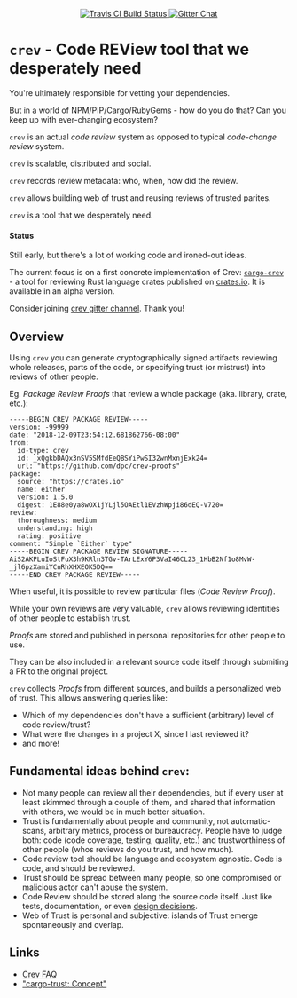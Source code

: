 <p align="center">
  <a href="https://travis-ci.org/dpc/crev">
      <img src="https://img.shields.io/travis/dpc/crev/master.svg?style=flat-square" alt="Travis CI Build Status">
  </a>
  <a href="https://gitter.im/dpc/crev">
      <img src="https://img.shields.io/badge/GITTER-join%20chat-green.svg?style=flat-square" alt="Gitter Chat">
  </a>
  <br>
</p>



# `crev` -  Code REView tool that we desperately need

You're ultimately responsible for vetting your dependencies.

But in a world of NPM/PIP/Cargo/RubyGems - how do you do that? Can
you keep up with ever-changing ecosystem?

`crev` is an actual *code review* system as opposed to typical *code-change review* system.

`crev` is scalable, distributed and social.

`crev` records review metadata: who, when, how did the review.

`crev` allows building web of trust and reusing reviews of trusted parites.

`crev` is a tool that we desperately need.

#### Status

Still early, but there's a lot of working code and ironed-out ideas.

The current focus is on a first concrete implementation of Crev:
[`cargo-crev`](https://github.com/dpc/crev/tree/master/cargo-crev) -
a tool for reviewing Rust language crates published on [crates.io](https://crates.io).
It is available in an alpha version.

Consider joining [crev gitter channel](https://gitter.im/dpc/crev). Thank you!

## Overview

Using `crev` you can generate cryptographically signed artifacts reviewing whole
releases, parts of the code, or specifying trust (or mistrust) into reviews of other people.

Eg. *Package Review Proofs* that review a whole package (aka. library, crate, etc.):

```
-----BEGIN CREV PACKAGE REVIEW-----
version: -99999
date: "2018-12-09T23:54:12.681862766-08:00"
from:
  id-type: crev
  id: _xQgkbDAQx3nSV5SMfdEeQBSYiPwSI32wnMxnjExk24=
  url: "https://github.com/dpc/crev-proofs"
package:
  source: "https://crates.io"
  name: either
  version: 1.5.0
  digest: 1E88e0ya8wOX1jYLjl5OAEtl1EVzhWpji86dEQ-V720=
review:
  thoroughness: medium
  understanding: high
  rating: positive
comment: "Simple `Either` type"
-----BEGIN CREV PACKAGE REVIEW SIGNATURE-----
AiS2AKPLuIoStFuX3h9KRln3TGv-TArLExY6P3VaI46CL23_1HbB2Nf1o8MvW-_jl6pzXamiYCnRhXHXEOK5DQ==
-----END CREV PACKAGE REVIEW-----
```

When useful, it is possible to review particular files (*Code Review Proof*).

While your own reviews are very valuable, `crev` allows reviewing identities of other
people to establish trust.

*Proofs* are stored and published in personal repositories for other people to use.

They can be also included in a relevant source code itself through submiting
a PR to the original project.

`crev` collects *Proofs* from different sources, and builds a personalized web of trust.
This allows answering queries like:

* Which of my dependencies don't have a sufficient (arbitrary) level of code review/trust?
* What were the changes in a project X, since I last reviewed it?
* and more!

## Fundamental ideas behind `crev`:

* Not many people can review all their dependencies, but if every user
  at least skimmed through a couple of them, and shared that information with
  others, we would be in much better situation.
* Trust is fundamentally about people and community, not automatic-scans,
  arbitrary metrics, process or bureaucracy. People have to judge both: code
  (code coverage, testing, quality, etc.) and trustworthiness of other
  people (whos reviews do you trust, and how much).
* Code review tool should be language and ecosystem agnostic. Code is code, and should be reviewed.
* Trust should be spread between many people, so one compromised or malicious
  actor can't abuse the system.
* Code Review should be stored along the source code itself. Just like tests,
  documentation, or even [design decisions](https://github.com/vitiral/artifact).
* Web of Trust is personal and subjective: islands of Trust emerge spontaneously
  and overlap.

## Links

* [Crev FAQ](https://github.com/dpc/crev/wiki/FAQ)
* ["cargo-trust: Concept"](https://github.com/dpc/crev/wiki/cargo-trust:-Concept)


